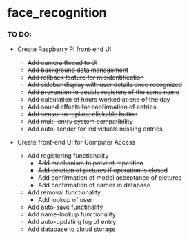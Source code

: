 # face_recognition

### TO DO:
- Create Raspberry Pi front-end UI
	- ~~Add camera thread to UI~~
	- ~~Add background data management~~
	- ~~Add rollback feature for misidentification~~
	- ~~Add sidebar display with user details once recognized~~
	- ~~Add prevention to double registers of the same name~~
	- ~~Add calculation of hours worked at end of the day~~
	- ~~Add sound effects for confirmation of entries~~
	- ~~Add sensor to replace clickable button~~
	- ~~Add multi-entry system compatibility~~
	- Add auto-sender for individuals missing entries
	
- Create front-end UI for Computer Access
	- Add registering functionality
		- ~~Add mechanism to prevent repetition~~
		- ~~Add deletion of pictures if operation is closed~~
		- ~~Add confirmation of model acceptance of pictures~~
		- Add confirmation of names in database
	- Add removal functionality
		- Add lookup of user
	- Add auto-save functinality
	- Add name-lookup functionality
	- Add auto-updating log of entry
	- Add database to cloud storage